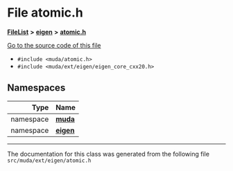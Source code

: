 

# File atomic.h



[**FileList**](files.md) **>** [**eigen**](dir_373cdbe7548ceaaa1c4b365fecb08d35.md) **>** [**atomic.h**](ext_2eigen_2atomic_8h.md)

[Go to the source code of this file](ext_2eigen_2atomic_8h_source.md)



* `#include <muda/atomic.h>`
* `#include <muda/ext/eigen/eigen_core_cxx20.h>`













## Namespaces

| Type | Name |
| ---: | :--- |
| namespace | [**muda**](namespacemuda.md) <br> |
| namespace | [**eigen**](namespacemuda_1_1eigen.md) <br> |





















































------------------------------
The documentation for this class was generated from the following file `src/muda/ext/eigen/atomic.h`

